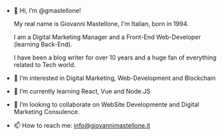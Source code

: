 - 👋 Hi, I’m @gmastellone!

  My real name is Giovanni Mastellone, I'm Italian, born in 1994.

  I am a Digital Marketing Manager and a Front-End Web-Developer (learning Back-End).

  I have been a blog writer for over 10 years and a huge fan of everything related to Tech world.
- 👀 I’m interested in Digital Marketing, Web-Development and Blockchain
- 🌱 I’m currently learning React, Vue and Node.JS 
- 💞️ I’m looking to collaborate on WebSite Developmente and Digital Marketing Consulence.
- 📫 How to reach me: info@giovannimastellone.it

<!---
gmastellone/gmastellone is a ✨ special ✨ repository because its `README.md` (this file) appears on your GitHub profile.
You can click the Preview link to take a look at your changes.
--->
